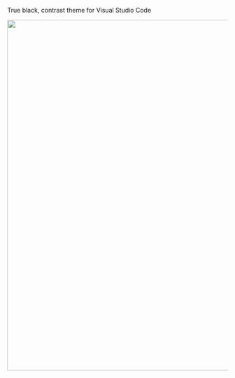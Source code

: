 True black, contrast theme for Visual Studio Code

<p align="center">
  <img width="800px" src="https://i.ibb.co/4mq3mnw/QYi-VZDFEfe.png">
</p>

